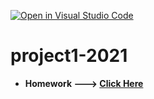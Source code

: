 [![Open in Visual Studio Code](https://classroom.github.com/assets/open-in-vscode-c66648af7eb3fe8bc4f294546bfd86ef473780cde1dea487d3c4ff354943c9ae.svg)](https://classroom.github.com/online_ide?assignment_repo_id=9528238&assignment_repo_type=AssignmentRepo)
# project1-2021


- **Homework --->  [Click Here](https://github.com/Web-dut-2022fall/project-1-xffpp/blob/main/)**
